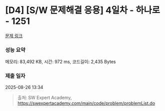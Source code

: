 # [D4] [S/W 문제해결 응용] 4일차 - 하나로 - 1251 

[문제 링크](https://swexpertacademy.com/main/code/problem/problemDetail.do?contestProbId=AV15StKqAQkCFAYD) 

### 성능 요약

메모리: 83,492 KB, 시간: 972 ms, 코드길이: 2,435 Bytes

### 제출 일자

2025-08-26 13:34



> 출처: SW Expert Academy, https://swexpertacademy.com/main/code/problem/problemList.do